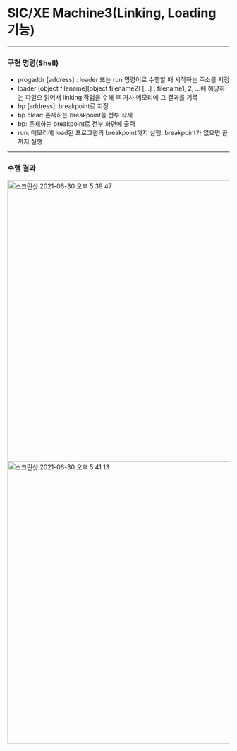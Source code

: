 # SIC/XE Machine3(Linking, Loading 기능)
------
### 구현 명령(Shell)
-	progaddr [address] : loader 또는 run 명령어르 수행할 때 시작하는 주소를 지정
-	loader [object filename][object filename2] [...] : filename1, 2, ...에 해당하는 파일으 읽어서 linking 작업을 수해 후 가사 메모리에 그 결과를 기록
-	bp [address]: breakpoint르 지정
-	bp clear: 존재하는 breakpoint를 전부 삭제
-	bp: 존재하는 breakpoint르 전부 화면에 출력
-	run: 메모리에 load된 프로그램의 breakpoint까지 실행, breakpoint가 없으면 끝까지 실행
------
### 수행 결과
<img width="635" alt="스크린샷 2021-06-30 오후 5 39 47" src="https://user-images.githubusercontent.com/57051773/123930108-64a3a700-d9ca-11eb-9f9a-9804f07f42a1.png">
<img width="638" alt="스크린샷 2021-06-30 오후 5 41 13" src="https://user-images.githubusercontent.com/57051773/123930116-65d4d400-d9ca-11eb-8f9a-1ca10d884120.png">
